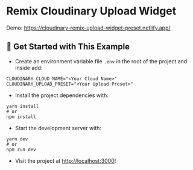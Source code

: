 # Remix Cloudinary Upload Widget

Demo: https://cloudinary-remix-upload-widget-preset.netlify.app/

## 🚀 Get Started with This Example

* Create an environment variable file `.env` in the root of the project and inside add:
```
CLOUDINARY_CLOUD_NAME="<Your Cloud Name>"
CLOUDINARY_UPLOAD_PRESET="<Your Upload Preset>"
```

* Install the project dependencies with:

```
yarn install
# or
npm install
```

* Start the development server with:

```
yarn dev
# or
npm run dev
```

* Visit the project at <http://localhost:3000>!
